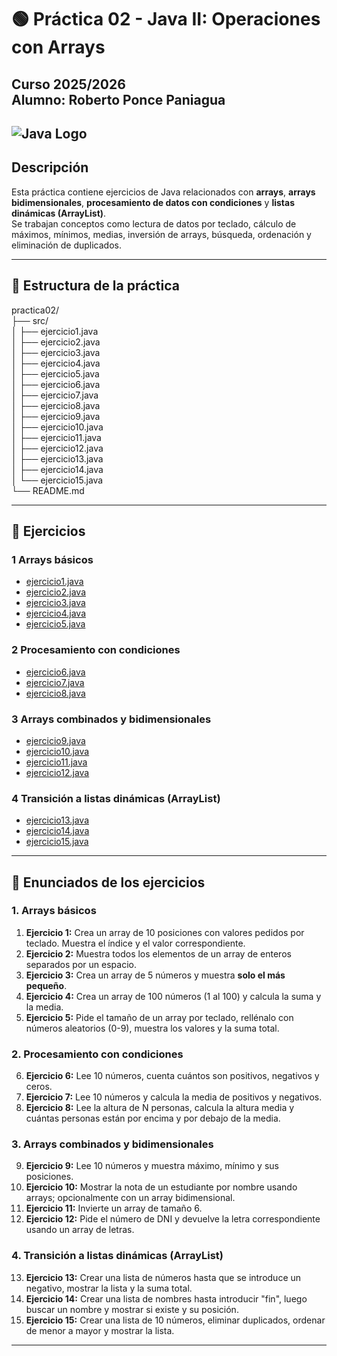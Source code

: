 # 🟢 Práctica 02 - Java II: Operaciones con Arrays
**Curso 2025/2026**  
**Alumno:** Roberto Ponce Paniagua
---
![Java Logo](../java-ar21.svg)
---

##  Descripción
Esta práctica contiene ejercicios de Java relacionados con **arrays**, **arrays bidimensionales**, **procesamiento de datos con condiciones** y **listas dinámicas (ArrayList)**.  
Se trabajan conceptos como lectura de datos por teclado, cálculo de máximos, mínimos, medias, inversión de arrays, búsqueda, ordenación y eliminación de duplicados.

---

## 📂 Estructura de la práctica

practica02/  
├── src/  
│   ├── ejercicio1.java  
│   ├── ejercicio2.java  
│   ├── ejercicio3.java  
│   ├── ejercicio4.java  
│   ├── ejercicio5.java  
│   ├── ejercicio6.java  
│   ├── ejercicio7.java  
│   ├── ejercicio8.java  
│   ├── ejercicio9.java  
│   ├── ejercicio10.java  
│   ├── ejercicio11.java  
│   ├── ejercicio12.java  
│   ├── ejercicio13.java  
│   ├── ejercicio14.java  
│   └── ejercicio15.java  
└── README.md

---

## 📝 Ejercicios

### 1️ Arrays básicos
- [ejercicio1.java](ejercicio1.java)
- [ejercicio2.java](ejercicio2.java)
- [ejercicio3.java](ejercicio3.java)
- [ejercicio4.java](ejercicio4.java)
- [ejercicio5.java](ejercicio5.java)

### 2 Procesamiento con condiciones
- [ejercicio6.java](ejercicio6.java)
- [ejercicio7.java](ejercicio7.java)
- [ejercicio8.java](ejercicio8.java)

### 3️ Arrays combinados y bidimensionales
- [ejercicio9.java](ejercicio9.java)
- [ejercicio10.java](ejercicio10.java)
- [ejercicio11.java](ejercicio11.java)
- [ejercicio12.java](ejercicio12.java)

### 4️ Transición a listas dinámicas (ArrayList)
- [ejercicio13.java](ejercicio13.java)
- [ejercicio14.java](ejercicio14.java)
- [ejercicio15.java](ejercicio15.java)

---

## 📝 Enunciados de los ejercicios

### 1. Arrays básicos
1. **Ejercicio 1:** Crea un array de 10 posiciones con valores pedidos por teclado. Muestra el índice y el valor correspondiente.
2. **Ejercicio 2:** Muestra todos los elementos de un array de enteros separados por un espacio.
3. **Ejercicio 3:** Crea un array de 5 números y muestra **solo el más pequeño**.
4. **Ejercicio 4:** Crea un array de 100 números (1 al 100) y calcula la suma y la media.
5. **Ejercicio 5:** Pide el tamaño de un array por teclado, rellénalo con números aleatorios (0-9), muestra los valores y la suma total.

### 2. Procesamiento con condiciones
6. **Ejercicio 6:** Lee 10 números, cuenta cuántos son positivos, negativos y ceros.
7. **Ejercicio 7:** Lee 10 números y calcula la media de positivos y negativos.
8. **Ejercicio 8:** Lee la altura de N personas, calcula la altura media y cuántas personas están por encima y por debajo de la media.

### 3. Arrays combinados y bidimensionales
9. **Ejercicio 9:** Lee 10 números y muestra máximo, mínimo y sus posiciones.
10. **Ejercicio 10:** Mostrar la nota de un estudiante por nombre usando arrays; opcionalmente con un array bidimensional.
11. **Ejercicio 11:** Invierte un array de tamaño 6.
12. **Ejercicio 12:** Pide el número de DNI y devuelve la letra correspondiente usando un array de letras.

### 4. Transición a listas dinámicas (ArrayList)
13. **Ejercicio 13:** Crear una lista de números hasta que se introduce un negativo, mostrar la lista y la suma total.
14. **Ejercicio 14:** Crear una lista de nombres hasta introducir "fin", luego buscar un nombre y mostrar si existe y su posición.
15. **Ejercicio 15:** Crear una lista de 10 números, eliminar duplicados, ordenar de menor a mayor y mostrar la lista.

---
